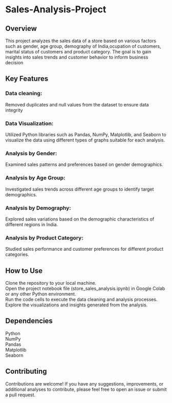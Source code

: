 # Sales-Analysis-Project

## Overview
This project analyzes the sales data of a store based on various factors such as gender, age group, demography of India,ocupation of customers, marital status of customers and product category. The goal is to gain insights into sales trends and customer behavior to inform business decision

## Key Features
### Data cleaning: 
Removed duplicates and null values from the dataset to ensure data integrity
### Data Visualization:
Utilized Python libraries such as Pandas, NumPy, Matplotlib, and Seaborn to visualize the data using different types of graphs suitable for each analysis.
### Analysis by Gender:
Examined sales patterns and preferences based on gender demographics.
### Analysis by Age Group:
Investigated sales trends across different age groups to identify target demographics.
### Analysis by Demography: 
Explored sales variations based on the demographic characteristics of different regions in India.
### Analysis by Product Category: 
Studied sales performance and customer preferences for different product categories.

## How to Use
Clone the repository to your local machine.  
Open the project notebook file (store_sales_analysis.ipynb) in Google Colab or any other Python environment.   
Run the code cells to execute the data cleaning and analysis processes.  
Explore the visualizations and insights generated from the analysis.  

## Dependencies
Python  
NumPy   
Pandas   
Matplotlib   
Seaborn  

## Contributing 
Contributions are welcome! If you have any suggestions, improvements, or additional analyses to contribute, please feel free to open an issue or submit a pull request.


